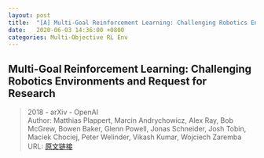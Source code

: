 ```yaml
---
layout: post
title:  "[A] Multi-Goal Reinforcement Learning: Challenging Robotics Environments and Request for Research"
date:   2020-06-03 14:36:00 +0800
categories: Multi-Objective RL Env
---
```


## Multi-Goal Reinforcement Learning: Challenging Robotics Environments and Request for Research
> 2018 - arXiv - OpenAI  
> Author: Matthias Plappert, Marcin Andrychowicz, Alex Ray, Bob McGrew, Bowen Baker, Glenn Powell, Jonas Schneider, Josh Tobin, Maciek Chociej, Peter Welinder, Vikash Kumar, Wojciech Zaremba  
> URL: [原文链接](https://arxiv.org/abs/1802.09464)
